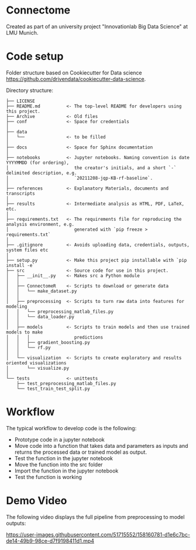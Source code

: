 # Connectome

Created as part of an university project "Innovationlab Big Data Science" at LMU Munich.


# Code setup
Folder structure based on Cookiecutter for Data science https://github.com/drivendata/cookiecutter-data-science.

Directory structure:

```
├── LICENSE
├── README.md          <- The top-level README for developers using this project.
├── Archive            <- Old files
├── conf               <- Space for credentials
│
├── data
│   └──                <- to be filled
│
├── docs               <- Space for Sphinx documentation
│
├── notebooks          <- Jupyter notebooks. Naming convention is date YYYYMMDD (for ordering),
│                         the creator's initials, and a short `-` delimited description, e.g.
│                         `20211208-jqp-KB-rf-baseline`.
│
├── references         <- Explanatory Materials, documents and transcripts
│
├── results            <- Intermediate analysis as HTML, PDF, LaTeX, etc.
│
├── requirements.txt   <- The requirements file for reproducing the analysis environment, e.g.
│                         generated with `pip freeze > requirements.txt`
│
├── .gitignore         <- Avoids uploading data, credentials, outputs, system files etc
│
├── setup.py           <- Make this project pip installable with `pip install -e`
├── src                <- Source code for use in this project.
│   ├── __init__.py    <- Makes src a Python module
│   │
│   ├── ConnectomeR    <- Scripts to download or generate data
│   │   └── make_dataset.py
│   │
│   ├── preprocessing  <- Scripts to turn raw data into features for modeling
│   │   └── preprocessing_matlab_files.py
│   │   └── data_loader.py
│   │
│   ├── models         <- Scripts to train models and then use trained models to make
│   │   │                 predictions
│   │   ├── gradient_boosting.py
│   │   └── rf.py
│   │
│   └── visualization  <- Scripts to create exploratory and results oriented visualizations
│       └── visualize.py
│
└── tests              <- unittests
    ├── test_preprocessing_matlab_files.py
    └── test_train_test_split.py  
```


# Workflow

The typical workflow to develop code is the following:

- Prototype code in a jupyter notebook
- Move code into a function that takes data and parameters as inputs and returns the processed data or trained model as output.
- Test the function in the jupyter notebook
- Move the function into the src folder
- Import the function in the jupyter notebook 
- Test the function is working


# Demo Video

The following video displays the full pipeline from preprocessing to model outputs:

https://user-images.githubusercontent.com/51715552/158160781-d1e6c7bc-de14-49b9-98ce-d7f9198411d1.mp4


